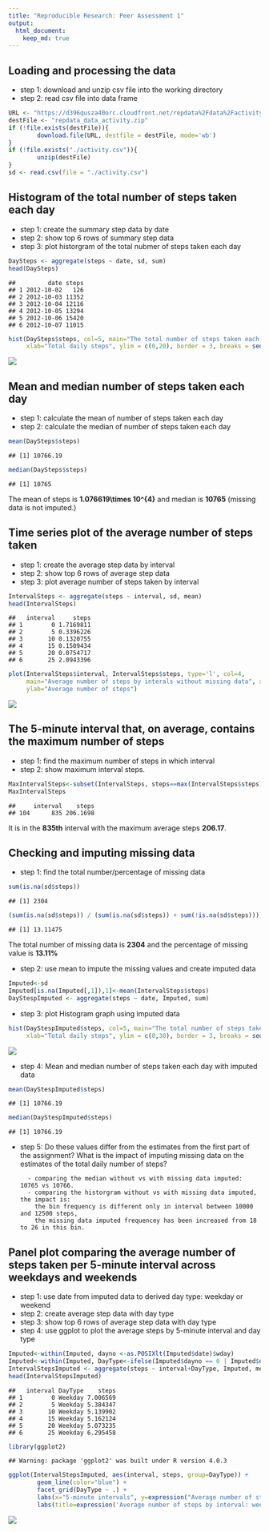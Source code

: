 ```yaml
---
title: "Reproducible Research: Peer Assessment 1"
output: 
  html_document:
    keep_md: true
---
```


## Loading and processing the data
* step 1: download and unzip csv file into the working directory
* step 2: read csv file into data frame


```r
URL <- "https://d396qusza40orc.cloudfront.net/repdata%2Fdata%2Factivity.zip"
destFile <- "repdata_data_activity.zip"
if (!file.exists(destFile)){
        download.file(URL, destfile = destFile, mode='wb')
}
if (!file.exists("./activity.csv")){
        unzip(destFile)
}
sd <- read.csv(file = "./activity.csv")
```

## Histogram of the total number of steps taken each day
* step 1: create the summary step data by date
* step 2: show top 6 rows of summary step data
* step 3: plot historgram of the total nubmer of steps taken each day


```r
DaySteps <- aggregate(steps ~ date, sd, sum)  
head(DaySteps)
```

```
##         date steps
## 1 2012-10-02   126
## 2 2012-10-03 11352
## 3 2012-10-04 12116
## 4 2012-10-05 13294
## 5 2012-10-06 15420
## 6 2012-10-07 11015
```

```r
hist(DaySteps$steps, col=5, main="The total number of steps taken each day without missing data", 
     xlab="Total daily steps", ylim = c(0,20), border = 3, breaks = seq(0,25000, by=2500))
```

![](PA1_template_files/figure-html/unnamed-chunk-2-1.png)<!-- -->

## Mean and median number of steps taken each day
* step 1: calculate the mean of number of steps taken each day
* step 2: calculate the median of number of steps taken each day


```r
mean(DaySteps$steps)
```

```
## [1] 10766.19
```

```r
median(DaySteps$steps)
```

```
## [1] 10765
```

The mean of steps is **1.076619\times 10^{4}** and median is **10765** (missing data is not imputed.)



## Time series plot of the average number of steps taken
* step 1: create the average step data by interval
* step 2: show top 6 rows of average step data
* step 3: plot average number of steps taken by interval


```r
IntervalSteps <- aggregate(steps ~ interval, sd, mean)
head(IntervalSteps)
```

```
##   interval     steps
## 1        0 1.7169811
## 2        5 0.3396226
## 3       10 0.1320755
## 4       15 0.1509434
## 5       20 0.0754717
## 6       25 2.0943396
```

```r
plot(IntervalSteps$interval, IntervalSteps$steps, type='l', col=4, 
     main="Average number of steps by interals without missing data", xlab="5-minute intervals", 
     ylab="Average number of steps")
```

![](PA1_template_files/figure-html/unnamed-chunk-4-1.png)<!-- -->

## The 5-minute interval that, on average, contains the maximum number of steps
* step 1: find the maximum number of steps in which interval
* step 2: show maximum interval steps.


```r
MaxIntervalSteps<-subset(IntervalSteps, steps==max(IntervalSteps$steps))
MaxIntervalSteps
```

```
##     interval    steps
## 104      835 206.1698
```
It is in the **835th** interval with the maximum average steps **206.17**.



## Checking and imputing missing data
* step 1: find the total number/percentage of missing data


```r
sum(is.na(sd$steps))
```

```
## [1] 2304
```

```r
(sum(is.na(sd$steps)) / (sum(is.na(sd$steps)) + sum(!is.na(sd$steps)))) * 100
```

```
## [1] 13.11475
```

The total number of missing data is **2304** 
and the percentage of missing value is **13.11%**

* step 2: use mean to impute the missing values and create imputed data


```r
Imputed<-sd
Imputed[is.na(Imputed[,1]),1]<-mean(IntervalSteps$steps)
DayStespImputed <- aggregate(steps ~ date, Imputed, sum)  
```

* step 3: plot Histogram graph using imputed data


```r
hist(DayStespImputed$steps, col=5, main="The total number of steps taken each day with missing data imputed", 
     xlab="Total daily steps", ylim = c(0,30), border = 3, breaks = seq(0,25000, by=2500))
```

![](PA1_template_files/figure-html/unnamed-chunk-8-1.png)<!-- -->

* step 4: Mean and median number of steps taken each day with imputed data


```r
mean(DayStespImputed$steps)
```

```
## [1] 10766.19
```

```r
median(DayStespImputed$steps)
```

```
## [1] 10766.19
```
* step 5: Do these values differ from the estimates from the first part of the assignment? 
          What is the impact of imputing missing data on the estimates of the total daily number of steps?

        - comparing the median without vs with missing data imputed: 10765 vs 10766. 
        - comparing the historgram without vs with missing data imputed, the impact is:
          the bin frequency is different only in interval between 10000 and 12500 steps,
          the missing data imputed frequencey has been increased from 18 to 26 in this bin.

## Panel plot comparing the average number of steps taken per 5-minute interval across weekdays and weekends
* step 1: use date from imputed data to derived day type: weekday or weekend
* step 2: create average step data with day type
* step 3: show top 6 rows of average step data with day type
* step 4: use ggplot to plot the average steps by 5-minute interval and day type


```r
Imputed<-within(Imputed, dayno <-as.POSIXlt(Imputed$date)$wday)
Imputed<-within(Imputed, DayType<-ifelse(Imputed$dayno == 0 | Imputed$dayno == 6, 'Weekend','Weekday'))
IntervalStepsImputed <- aggregate(steps ~ interval+DayType, Imputed, mean)
head(IntervalStepsImputed)
```

```
##   interval DayType    steps
## 1        0 Weekday 7.006569
## 2        5 Weekday 5.384347
## 3       10 Weekday 5.139902
## 4       15 Weekday 5.162124
## 5       20 Weekday 5.073235
## 6       25 Weekday 6.295458
```

```r
library(ggplot2)
```

```
## Warning: package 'ggplot2' was built under R version 4.0.3
```

```r
ggplot(IntervalStepsImputed, aes(interval, steps, group=DayType)) +
        geom_line(color="blue") +
        facet_grid(DayType ~ .) + 
        labs(x="5-minute intervals", y=expression("Average number of steps")) + 
        labs(title=expression('Average number of steps by interval: weekdays vs weekends'))
```

![](PA1_template_files/figure-html/unnamed-chunk-10-1.png)<!-- -->

